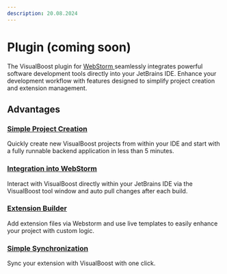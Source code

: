 ```yaml
---
description: 20.08.2024
---
```


# Plugin (coming soon)

The VisualBoost plugin for [WebStorm ](https://www.jetbrains.com/webstorm/)seamlessly integrates powerful software development tools directly into your JetBrains IDE. Enhance your development workflow with features designed to simplify project creation and extension management.

## Advantages

### [Simple Project Creation](create-project.md)

Quickly create new VisualBoost projects from within your IDE and start with a fully runnable backend application in less than 5 minutes.

### [Integration into WebStorm](toolwindow.md)

Interact with VisualBoost directly within your JetBrains IDE via the VisualBoost tool window and auto pull changes after each build.&#x20;

### [Extension Builder](extensions.md)

Add extension files via Webstorm and use live templates to easily enhance your project with custom logic.

### [Simple Synchronization](extensions.md#synchronize-with-visualboost)

Sync your extension with VisualBoost with one click.

###



